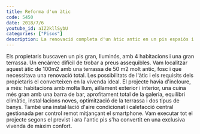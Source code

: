 ```yaml
---
title: Reforma d'un àtic
code: 5450
date: 2018/7/6
youtube_id: aIZ2kllSybU
categories: ["Pisos"]
description: La renovació completa d'un àtic antic en un pis espaiós i lluminós, amb una gran terrassa i totes les comoditats modernes, convertint-lo en una exclusiva vivenda de màxim confort.
---
```


Els propietaris buscaven un pis gran, lluminós, amb 4 habitacions i una gran terrassa. Un encàrrec difícil de trobar a preus assequibles. Vam localitzar aquest àtic de 100m2 amb una terrassa de 50 m2 molt antic, fosc i que necessitava una renovació total. Les possibilitats de l'àtic i els requisits dels propietaris el converteixen en la vivenda ideal. El projecte havia d'incloure, a més: habitacions amb molta llum, aïllament exterior i interior, una cuina més gran amb una barra de bar, aprofitament total de la galeria, equilibri climàtic, instal·lacions noves, optimització de la terrassa i dos tipus de banys. També una instal·lació d'aire condicionat i calefacció central gestionada per control remot mitjançant el smartphone. Vam executar tot el projecte segons el previst i ara l'antic pis s'ha convertit en una exclusiva vivenda de màxim confort.
